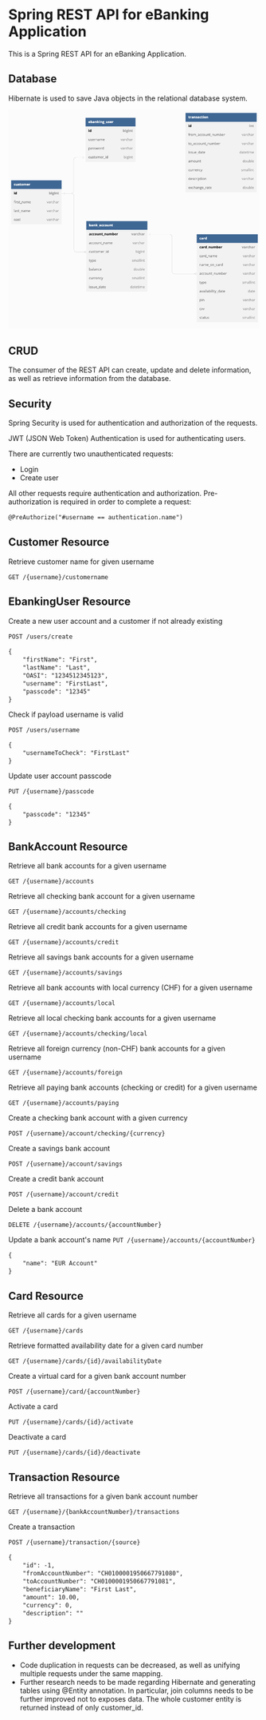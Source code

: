 # Spring REST API for eBanking Application
This is a Spring REST API for an eBanking Application.

## Database
Hibernate is used to save Java objects in the relational database system.

![alt text](https://github.com/andreeadracovita/ebanking-rest-api/blob/main/src/main/resources/static/dbdiagram.png?raw=true)

## CRUD
The consumer of the REST API can create, update and delete information, as well as retrieve information from the database.

## Security
Spring Security is used for authentication and authorization of the requests.

JWT (JSON Web Token) Authentication is used for authenticating users.

There are currently two unauthenticated requests:
- Login
- Create user

All other requests require authentication and authorization.
Pre-authorization is required in order to complete a request:
```txt
@PreAuthorize("#username == authentication.name")
```

## Customer Resource
Retrieve customer name for given username
```
GET /{username}/customername
```

## EbankingUser Resource
Create a new user account and a customer if not already existing
```
POST /users/create
```
```
{
    "firstName": "First",
    "lastName": "Last",
    "OASI": "1234512345123",
    "username": "FirstLast",
    "passcode": "12345"
}
```

Check if payload username is valid
```
POST /users/username
```
```
{
    "usernameToCheck": "FirstLast"
}
```

Update user account passcode
```
PUT /{username}/passcode
```
```
{
    "passcode": "12345"
}
```

## BankAccount Resource
Retrieve all bank accounts for a given username
```
GET /{username}/accounts
```

Retrieve all checking bank account for a given username
```
GET /{username}/accounts/checking
```

Retrieve all credit bank accounts for a given username
```
GET /{username}/accounts/credit
```

Retrieve all savings bank accounts for a given username
```
GET /{username}/accounts/savings
```

Retrieve all bank accounts with local currency (CHF) for a given username
```
GET /{username}/accounts/local
```

Retrieve all local checking bank accounts for a given username
```
GET /{username}/accounts/checking/local
```

Retrieve all foreign currency (non-CHF) bank accounts for a given username
```
GET /{username}/accounts/foreign
```

Retrieve all paying bank accounts (checking or credit) for a given username
```
GET /{username}/accounts/paying
```

Create a checking bank account with a given currency
```
POST /{username}/account/checking/{currency}
```

Create a savings bank account
```
POST /{username}/account/savings
```

Create a credit bank account
```
POST /{username}/account/credit
```

Delete a bank account
```
DELETE /{username}/accounts/{accountNumber}
```

Update a bank account's name
```PUT /{username}/accounts/{accountNumber}```
```
{
    "name": "EUR Account"
}
```

## Card Resource
Retrieve all cards for a given username
```
GET /{username}/cards
```

Retrieve formatted availability date for a given card number
```
GET /{username}/cards/{id}/availabilityDate
```

Create a virtual card for a given bank account number
```
POST /{username}/card/{accountNumber}
```

Activate a card
```
PUT /{username}/cards/{id}/activate
```

Deactivate a card
```
PUT /{username}/cards/{id}/deactivate
```

## Transaction Resource
Retrieve all transactions for a given bank account number
```
GET /{username}/{bankAccountNumber}/transactions
```

Create a transaction
```
POST /{username}/transaction/{source}
```
```
{
    "id": -1,
    "fromAccountNumber": "CH0100001950667791080",
    "toAccountNumber": "CH0100001950667791081",
    "beneficiaryName": "First Last",
    "amount": 10.00,
    "currency": 0,
    "description": ""
}
```

## Further development
- Code duplication in requests can be decreased, as well as unifying multiple requests under the same mapping.
- Further research needs to be made regarding Hibernate and generating tables using @Entity annotation. In particular, join columns needs to be further improved not to exposes data. The whole customer entity is returned instead of only customer_id.
